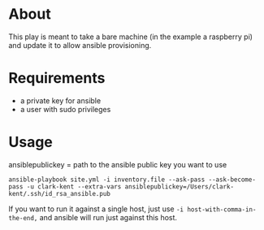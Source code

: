 # About

This play is meant to take a bare machine (in the example a raspberry pi) and
update it to allow ansible provisioning.

# Requirements

* a private key for ansible
* a user with sudo privileges

# Usage

ansiblepublickey = path to the ansible public key you want to use

```
ansible-playbook site.yml -i inventory.file --ask-pass --ask-become-pass -u clark-kent --extra-vars ansiblepublickey=/Users/clark-kent/.ssh/id_rsa_ansible.pub
```

If you want to run it against a single host, just use `-i host-with-comma-in-the-end,` and ansible will run just against this host.
